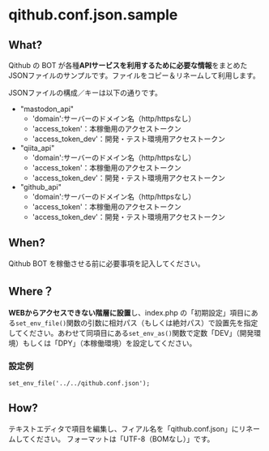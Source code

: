 # qithub.conf.json.sample

## What?

Qithub の BOT が各種**APIサービスを利用するために必要な情報**をまとめたJSONファイルのサンプルです。ファイルをコピー＆リネームして利用します。

JSONファイルの構成／キーは以下の通りです。

- "mastodon_api"
    - 'domain':サーバーのドメイン名（http/httpsなし）
    - 'access_token'：本稼働用のアクセストークン
    - 'access_token_dev'：開発・テスト環境用アクセストークン
- "qiita_api"
    - 'domain':サーバーのドメイン名（http/httpsなし）
    - 'access_token'：本稼働用のアクセストークン
    - 'access_token_dev'：開発・テスト環境用アクセストークン
- "github_api"
    - 'domain':サーバーのドメイン名（http/httpsなし）
    - 'access_token'：本稼働用のアクセストークン
    - 'access_token_dev'：開発・テスト環境用アクセストークン

## When?

Qithub BOT を稼働させる前に必要事項を記入してください。

## Where？

**WEBからアクセスできない階層に設置**し、index.php の「初期設定」項目にある`set_env_file()`関数の引数に相対パス（もしくは絶対パス）で設置先を指定してください。あわせて同項目にある`set_env_as()`関数で定数「DEV」（開発環境）もしくは「DPY」（本稼働環境）を設定してください。

### 設定例

```
set_env_file('../../qithub.conf.json');
```

## How?

テキストエディタで項目を編集し、フィアル名を「qithub.conf.json」にリネームしてください。
フォーマットは「UTF-8（BOMなし）」です。



